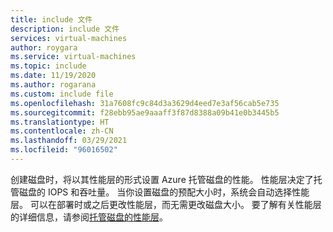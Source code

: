 ```yaml
---
title: include 文件
description: include 文件
services: virtual-machines
author: roygara
ms.service: virtual-machines
ms.topic: include
ms.date: 11/19/2020
ms.author: rogarana
ms.custom: include file
ms.openlocfilehash: 31a7608fc9c84d3a3629d4eed7e3af56cab5e735
ms.sourcegitcommit: f28ebb95ae9aaaff3f87d8388a09b41e0b3445b5
ms.translationtype: HT
ms.contentlocale: zh-CN
ms.lasthandoff: 03/29/2021
ms.locfileid: "96016502"
---
```

创建磁盘时，将以其性能层的形式设置 Azure 托管磁盘的性能。 性能层决定了托管磁盘的 IOPS 和吞吐量。 当你设置磁盘的预配大小时，系统会自动选择性能层。 可以在部署时或之后更改性能层，而无需更改磁盘大小。 要了解有关性能层的详细信息，请参阅[托管磁盘的性能层](../articles/virtual-machines/disks-change-performance.md)。